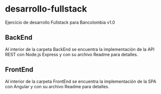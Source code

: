 # desarrollo-fullstack
Ejercicio de desarrollo Fullstack para Bancolombia v1.0

## BackEnd
Al interior de la carpeta BackEnd se encuentra la implementación de la API REST con Node.js Express y con su archivo Readme para detalles.

## FrontEnd
Al interior de la carpeta FrontEnd se encuentra la implementación de la SPA con Angular y con su archivo Readme para detalles.
